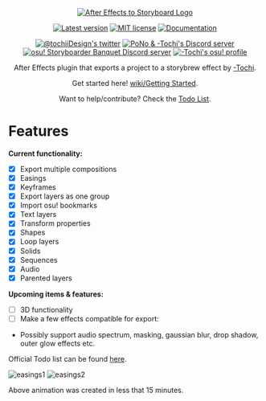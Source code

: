<p align="center">
  <a href="https://github.com/T0chi/AeToOsb"><img src="https://i.imgur.com/1oQcCq7.png" alt="After Effects to Storyboard Logo"></a>
</p>
<p align="center">
  <a href="https://github.com/T0chi/AeToOsb/releases/latest"><img src="https://img.shields.io/github/v/release/T0chi/AeToOsb?color=success&label=version" alt="Latest version"></a>
  <a href="https://github.com/T0chi/AeToOsb/blob/main/LICENSE"><img src="https://img.shields.io/github/license/T0chi/AeToOsb" alt="MIT license"></a>
  <a href="https://github.com/T0chi/AeToOsb/wiki"><img src="https://img.shields.io/badge/documentation-%F0%9F%94%8D-blue" alt="Documentation"></a>
</p>
<p align="center">
  <a href="https://twitter.com/tochiiDesign"><img src="https://img.shields.io/badge/-tochiiDesign-5b5b5b?logo=twitter" alt="@tochiiDesign's twitter"></a>
  <a href="https://discord.gg/QZjD3yb"><img src="https://img.shields.io/discord/501887495445807135?label=pochiii%20storyboarding&logo=discord&logoColor=white" alt="PoNo & -Tochi's Discord server"></a>
  <a href="https://discord.gg/B8NX7YW"><img src="https://img.shields.io/discord/203050773645492224?label=storyboarder%20banquet&logo=discord&logoColor=white" alt="osu! Storyboarder Banquet Discord server"></a>
  <a href="https://osu.ppy.sh/users/3664366"><img src="https://img.shields.io/badge/osu!-profile-ff69b4" alt="-Tochi's osu! profile"></a>
</p>
<p align="center">After Effects plugin that exports a project to a storybrew effect by <a href="https://osu.ppy.sh/users/3664366">-Tochi</a>.</p>
<p align="center">Get started here! <a href="https://github.com/T0chi/AeToOsb/wiki/Getting-Started">wiki/Getting Started</a>.</p>
<p align="center">Want to help/contribute? Check the <a href="https://github.com/T0chi/AeToOsb/wiki#todo-list">Todo List</a>.</p>

# Features
**Current functionality:**
- [x] Export multiple compositions
- [x] Easings
- [x] Keyframes
- [x] Export layers as one group
- [x] Import osu! bookmarks
- [x] Text layers
- [x] Transform properties
- [x] Shapes
- [x] Loop layers
- [x] Solids
- [x] Sequences
- [x] Audio
- [x] Parented layers

**Upcoming items & features:**
- [ ] 3D functionality
- [ ] Make a few effects compatible for export:
* Possibly support audio spectrum, masking, gaussian blur, drop shadow, outer glow effects etc.

Official Todo list can be found [here](https://github.com/T0chi/AeToOsb/wiki#todo-list).

![easings1](https://i.imgur.com/fnTvguD.gif)
![easings2](https://i.imgur.com/xdZoXWc.gif)

Above animation was created in less that 15 minutes.
